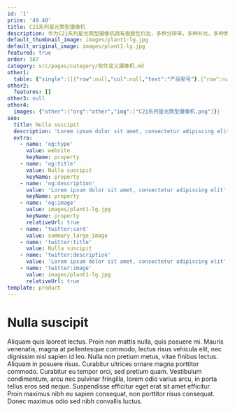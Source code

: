 ```yaml
---
id: '1'
price: '49.40'
title: C21系列星光筒型摄像机
description: 华为C21系列星光筒型摄像机拥有极致性价比，多种分辨率，多种补光，多种焦距灵活选择，采用Extra265高压缩编码技术，可大幅减少传输和存储成本，适用于道路、仓库、园区等各类场所。
default_thumbnail_image: images/plant1-lg.jpg
default_original_image: images/plant1-lg.jpg
featured: true
order: 387
category: src/pages/category/软件定义摄像机.md
other1: 
  table: {"single":[[{"row":null,"col":null,"text":"产品型号"},{"row":null,"col":null,"text":"C2121-I\nC2121-I-Sf"},{"row":null,"col":null,"text":"C2120-I\nC2120-I-Sf"},{"row":null,"col":null,"text":"C2120-I-P(3.6/6mm)\nC2120-I(3.6/6mm)"},{"row":null,"col":null,"text":"C2121-L "},{"row":null,"col":null,"text":"C2141-I"},{"row":null,"col":null,"text":"C2150-I-P\nC2150-I"},{"row":null,"col":null,"text":"C2150-I-P(3.6/6mm)\nC2150-I(3.6/6mm)"}],[{"row":null,"col":null,"text":"图像传感器"},{"row":null,"col":null,"text":"1/1.8\" 200万像素逐行扫描CMOS"},{"row":null,"col":null,"text":"1/2.7\" 200万像素逐行扫描CMOS"},{"row":null,"col":null,"text":"1/2.7\" 200万像素逐行扫描CMOS"},{"row":null,"col":null,"text":"1/1.8\" 200万像素逐行扫描CMOS"},{"row":null,"col":null,"text":"1/1.8\" 400万像素逐行扫描CMOS"},{"row":null,"col":null,"text":"1/2.7\" 500万像素逐行扫描CMOS"},{"row":null,"col":null,"text":"1/2.7\" 500万像素逐行扫描CMOS"}],[{"row":null,"col":null,"text":"最大分辨率"},{"row":null,"col":null,"text":"1920×1080"},{"row":null,"col":null,"text":"1920×1080"},{"row":null,"col":null,"text":"1920×1080"},{"row":null,"col":null,"text":"1920×1080"},{"row":null,"col":null,"text":"2560×1440"},{"row":null,"col":null,"text":"2560×1920"},{"row":null,"col":null,"text":"2560×1920"}],[{"row":null,"col":null,"text":"低照度"},{"row":null,"col":"7","text":"支持"}],[{"row":null,"col":null,"text":"镜头焦距"},{"row":null,"col":null,"text":"2.8-12mm"},{"row":null,"col":null,"text":"2.7-12mm"},{"row":null,"col":null,"text":"3.6mm/6mm"},{"row":null,"col":null,"text":"2.8-12mm"},{"row":null,"col":null,"text":"2.8-12mm"},{"row":null,"col":null,"text":"2.7-12mm"},{"row":null,"col":null,"text":"3.6mm/6mm"}],[{"row":null,"col":null,"text":"补光方式"},{"row":null,"col":null,"text":"红外"},{"row":null,"col":null,"text":"红外"},{"row":null,"col":null,"text":"红外"},{"row":null,"col":null,"text":"白光"},{"row":null,"col":null,"text":"红外"},{"row":null,"col":null,"text":"红外"},{"row":null,"col":null,"text":"红外"}],[{"row":null,"col":null,"text":"宽动态"},{"row":null,"col":"7","text":"支持"}],[{"row":null,"col":null,"text":"智能分析"},{"row":null,"col":"7","text":"支持"}],[{"row":null,"col":null,"text":"电源"},{"row":null,"col":null,"text":"DC12V，PoE(IEEE 802.3af)"},{"row":null,"col":null,"text":"DC12V，PoE(IEEE 802.3af)"},{"row":null,"col":null,"text":"DC12V\n-P型号支持PoE(IEEE 802.3af)"},{"row":null,"col":null,"text":"DC12V，PoE(IEEE 802.3af)"},{"row":null,"col":null,"text":"DC12V，PoE(IEEE 802.3af)"},{"row":null,"col":null,"text":"DC12V\n-P型号支持PoE(IEEE 802.3af)"},{"row":null,"col":null,"text":"DC12V\n-P型号支持PoE(IEEE 802.3af)"}]]}
other2:
  features: []
other3: null
other4:
  images: {"other":{"org":"other","img":["C21系列星光筒型摄像机.png"]}}
seo:
  title: Nulla suscipit
  description: 'Lorem ipsum dolor sit amet, consectetur adipiscing elit'
  extra:
    - name: 'og:type'
      value: website
      keyName: property
    - name: 'og:title'
      value: Nulla suscipit
      keyName: property
    - name: 'og:description'
      value: 'Lorem ipsum dolor sit amet, consectetur adipiscing elit'
      keyName: property
    - name: 'og:image'
      value: images/plant1-lg.jpg
      keyName: property
      relativeUrl: true
    - name: 'twitter:card'
      value: summary_large_image
    - name: 'twitter:title'
      value: Nulla suscipit
    - name: 'twitter:description'
      value: 'Lorem ipsum dolor sit amet, consectetur adipiscing elit'
    - name: 'twitter:image'
      value: images/plant1-lg.jpg
      relativeUrl: true
template: product
---
```


# Nulla suscipit

Aliquam quis laoreet lectus. Proin non mattis nulla, quis posuere mi. Mauris venenatis, magna at pellentesque commodo, lectus risus vehicula elit, nec dignissim nisl sapien id leo. Nulla non pretium metus, vitae finibus lectus. Aliquam in posuere risus. Curabitur ultrices ornare magna porttitor commodo. Curabitur eu tempor orci, sed pretium quam. Vestibulum condimentum, arcu nec pulvinar fringilla, lorem odio varius arcu, in porta tellus eros sed neque. Suspendisse efficitur eget erat sit amet efficitur. Proin maximus nibh eu sapien consequat, non porttitor risus consequat. Donec maximus odio sed nibh convallis luctus.